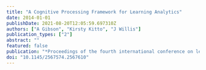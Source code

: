 ```yaml
---
title: "A Cognitive Processing Framework for Learning Analytics"
date: 2014-01-01
publishDate: 2021-08-20T12:05:59.697310Z
authors: ["A Gibson", "Kirsty Kitto", "J Willis"]
publication_types: ["2"]
abstract: ""
featured: false
publication: "*Proceedings of the fourth international conference on learning analytics and łdots*"
doi: "10.1145/2567574.2567610"
---
```


